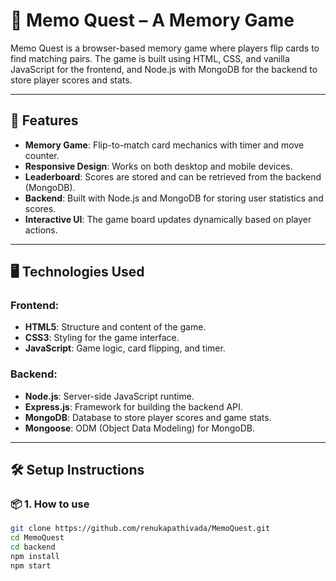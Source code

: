# 🧠 Memo Quest – A Memory Game

Memo Quest is a browser-based memory game where players flip cards to find matching pairs. The game is built using HTML, CSS, and vanilla JavaScript for the frontend, and Node.js with MongoDB for the backend to store player scores and stats.

---

## 🚀 Features

- **Memory Game**: Flip-to-match card mechanics with timer and move counter.
- **Responsive Design**: Works on both desktop and mobile devices.
- **Leaderboard**: Scores are stored and can be retrieved from the backend (MongoDB).
- **Backend**: Built with Node.js and MongoDB for storing user statistics and scores.
- **Interactive UI**: The game board updates dynamically based on player actions.

---

## 🖥️ Technologies Used

### Frontend:
- **HTML5**: Structure and content of the game.
- **CSS3**: Styling for the game interface.
- **JavaScript**: Game logic, card flipping, and timer.

### Backend:
- **Node.js**: Server-side JavaScript runtime.
- **Express.js**: Framework for building the backend API.
- **MongoDB**: Database to store player scores and game stats.
- **Mongoose**: ODM (Object Data Modeling) for MongoDB.

---

## 🛠️ Setup Instructions

### 📦 1. How to use

```bash
git clone https://github.com/renukapathivada/MemoQuest.git
cd MemoQuest
cd backend
npm install
npm start



